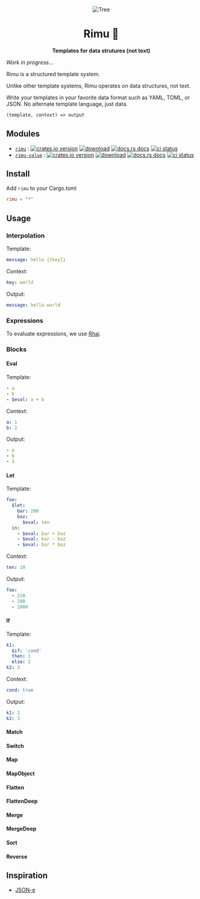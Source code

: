<div align="center">
  <img
    alt="Tree"
    src="https://i.imgur.com/edQ8A2am.png"
  />
</div>

<h1 align="center">Rimu 🌲</h1>

<div align="center">
  <strong>
    Templates for data strutures (not text)
  </strong>
</div>

_Work in progress..._

Rimu is a structured template system.

Unlike other template systems, Rimu operates on data structures, not text.

Write your templates in your favorite data format such as YAML, TOML, or JSON. No alternate template language, just data.

```txt
(template, context) => output
```

## Modules

- [`rimu`](./rimu/) : [![crates.io version](https://img.shields.io/crates/v/rimu.svg?style=flat-square)](https://crates.io/crates/rimu) [![download](https://img.shields.io/crates/d/rimu.svg?style=flat-square)](https://crates.io/crates/rimu) [![docs.rs docs](https://img.shields.io/badge/docs-latest-blue.svg?style=flat-square)](https://docs.rs/rimu) [![ci status](https://img.shields.io/github/actions/workflow/status/ahdinosaur/rimu/rust.yml?branch=main&style=flat-square)](https://github.com/ahdinosaur/rimu/actions/workflows/rust.yml)
- [`rimu-value`](./rimu-value) : [![crates.io version](https://img.shields.io/crates/v/rimu-value.svg?style=flat-square)](https://crates.io/crates/rimu-value) [![download](https://img.shields.io/crates/d/rimu-value.svg?style=flat-square)](https://crates.io/crates/rimu-value) [![docs.rs docs](https://img.shields.io/badge/docs-latest-blue.svg?style=flat-square)](https://docs.rs/rimu-value) [![ci status](https://img.shields.io/github/actions/workflow/status/ahdinosaur/rimu-value/rust.yml?branch=main&style=flat-square)](https://github.com/ahdinosaur/rimu-value/actions/workflows/rust.yml)

## Install

Add `rimu` to your Cargo.toml

```toml
rimu = "*"
```

## Usage

### Interpolation

Template:

```yaml
message: hello {{key}}
```

Context:

```yaml
key: world
```

Output:

```yaml
message: hello world
```

### Expressions

To evaluate expressions, we use [Rhai](https://rhai.rs/).

### Blocks

#### Eval

Template:

```yaml
- a
- b
- $eval: a + b
```

Context:

```yaml
a: 1
b: 2
```

Output:

```yaml
- a
- b
- 3
```

#### Let

Template:

```yaml
foo:
  $let:
    bar: 200
    baz:
      $eval: ten
  in:
    - $eval: bar + baz
    - $eval: bar - baz
    - $eval: bar * baz
```

Context:

```yaml
ten: 10
```

Output:

```yaml
foo:
  - 210
  - 190
  - 2000
```

#### If

Template:

```yaml
k1:
  $if: 'cond'
  then: 1
  else: 2
k2: 3
```

Context:

```yaml
cond: true
```

Output:

```yaml
k1: 1
k2: 3
```

#### Match
#### Switch
#### Map
#### MapObject
#### Flatten
#### FlattenDeep
#### Merge
#### MergeDeep
#### Sort
#### Reverse

## Inspiration

- [JSON-e](https://json-e.js.org/)
